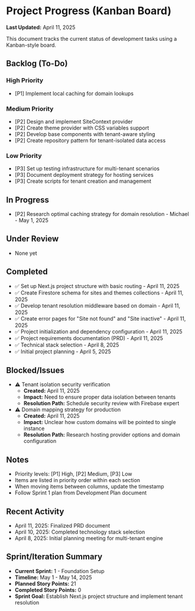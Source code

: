 # Project Progress (Kanban Board)

**Last Updated:** April 11, 2025

This document tracks the current status of development tasks using a Kanban-style board.

## Backlog (To-Do)

### High Priority
- [P1] Implement local caching for domain lookups

### Medium Priority
- [P2] Design and implement SiteContext provider
- [P2] Create theme provider with CSS variables support
- [P2] Develop base components with tenant-aware styling
- [P2] Create repository pattern for tenant-isolated data access

### Low Priority
- [P3] Set up testing infrastructure for multi-tenant scenarios
- [P3] Document deployment strategy for hosting services
- [P3] Create scripts for tenant creation and management

## In Progress
- [P2] Research optimal caching strategy for domain resolution - Michael - May 1, 2025

## Under Review
- None yet

## Completed
- ✅ Set up Next.js project structure with basic routing - April 11, 2025
- ✅ Create Firestore schema for sites and themes collections - April 11, 2025
- ✅ Develop tenant resolution middleware based on domain - April 11, 2025
- ✅ Create error pages for "Site not found" and "Site inactive" - April 11, 2025
- ✅ Project initialization and dependency configuration - April 11, 2025
- ✅ Project requirements documentation (PRD) - April 11, 2025
- ✅ Technical stack selection - April 8, 2025
- ✅ Initial project planning - April 5, 2025

## Blocked/Issues
- ⚠️ Tenant isolation security verification
  - **Created:** April 11, 2025
  - **Impact:** Need to ensure proper data isolation between tenants
  - **Resolution Path:** Schedule security review with Firebase expert
- ⚠️ Domain mapping strategy for production
  - **Created:** April 11, 2025
  - **Impact:** Unclear how custom domains will be pointed to single instance
  - **Resolution Path:** Research hosting provider options and domain configuration

## Notes
- Priority levels: [P1] High, [P2] Medium, [P3] Low
- Items are listed in priority order within each section
- When moving items between columns, update the timestamp
- Follow Sprint 1 plan from Development Plan document

## Recent Activity
- April 11, 2025: Finalized PRD document
- April 10, 2025: Completed technology stack selection
- April 8, 2025: Initial planning meeting for multi-tenant engine

## Sprint/Iteration Summary
- **Current Sprint:** 1 - Foundation Setup
- **Timeline:** May 1 - May 14, 2025
- **Planned Story Points:** 21
- **Completed Story Points:** 0
- **Sprint Goal:** Establish Next.js project structure and implement tenant resolution